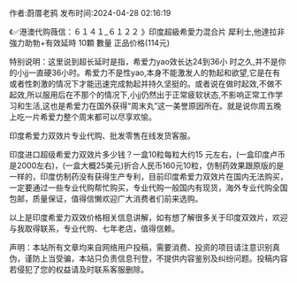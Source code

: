 <p>作者:蔚厝老鸦 发布时间:2024-04-28 02:16:19</p>
<p>《✅港澳代购薇信：６１４１_６１２２ 》印度超級希愛力混合片 犀利士,他達拉非 強力助勃+有效延時 10顆 數量 正品价格(114元) </p>
									<p></p><p>特别说明：这里说到超长延时是指，希爱力yao效长达24到36小 时之久,并不是你的小jj一直硬36小时。希爱力不是性yao,本身不能激发人的勃起和欲望,它是在有或者性刺激的情况下才能迅速完成勃起并持久坚挺的。或者说在做时起效,不做不起效,所以服用后在不那个的情况下,小jj仍然出于正常疲软状态,不影响正常工作学习和生活,这也是希爱力在国外获得“周末丸”这一美誉原因所在。就是说你周五晚上吃一片希爱力整个周末都可以尽享欢愉。</p><p></p><p>印度希爱力双效片专业代购、批发零售在线发货客服。</p><p></p><p>印度进口超级希爱力双效片多少钱？一盒10粒每粒大约15 元左右，(一盒印度卢币是2000左右)，(一盒大概25美元)折合人民币160元10粒，仿制药效果跟原版的是一样的，印度仿制药没有获得生产专利，目前印度希爱力双效片在国内无法购买，一定要通过一些专业代购帮忙购买，专业代购一般国内有现货，海外专业代购全国包邮，质量保证，值得信懒欢迎广大消费者们前来选购。</p><p></p><p></p><p></p><p>以上是印度希爱力双效价格相关信息讲解，如有想了解很多关于印度双效片，欢迎与我取得联系，专业代购、七年老店，值得信赖。</p>				声明：本站所有文章均来自网络用户投稿，需要消费、投资的项目请注意识别真伪，谨防上当受骗，本站只负责信息刊登，不提供内容鉴别及纠纷问题。投稿内容若侵犯了您的权益请及时联系客服删除。				
